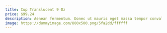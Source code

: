 ```yaml
---
title: Cup Translucent 9 Oz
price: $99.24
description: Aenean fermentum. Donec ut mauris eget massa tempor convallis. Nulla neque libero, convallis eget, eleifend luctus, ultricies eu, nibh.
image: https://dummyimage.com/800x500.png/5fa2dd/ffffff
---
```

